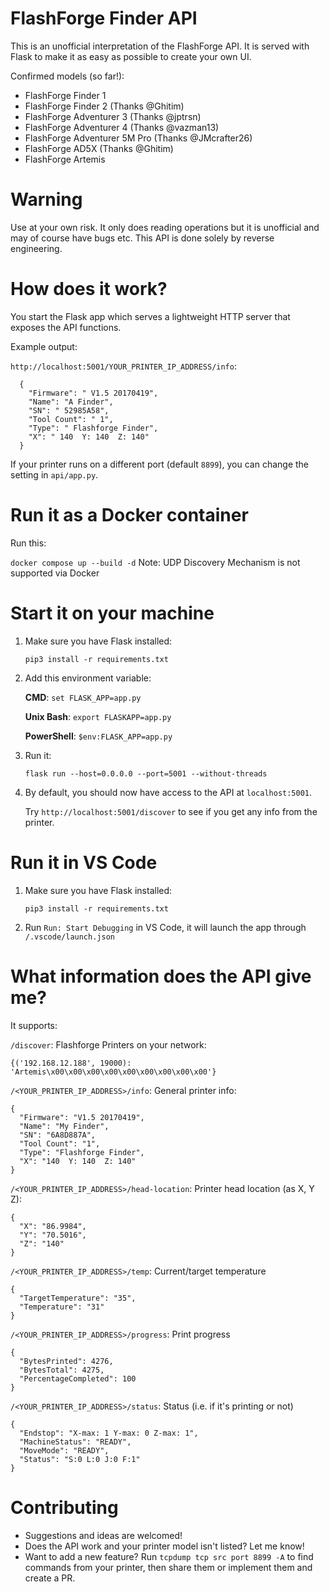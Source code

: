 # FlashForge Finder API

This is an unofficial interpretation of the FlashForge API.
It is served with Flask to make it as easy as possible to create your own UI.

Confirmed models (so far!):
* FlashForge Finder 1
* FlashForge Finder 2 (Thanks @Ghitim)
* FlashForge Adventurer 3 (Thanks @jptrsn)
* FlashForge Adventurer 4 (Thanks @vazman13)
* FlashForge Adventurer 5M Pro (Thanks @JMcrafter26)
* FlashForge AD5X (Thanks @Ghitim)
* FlashForge Artemis

# Warning
Use at your own risk. It only does reading operations but it is unofficial and may of course have bugs etc.
This API is done solely by reverse engineering.

# How does it work?
You start the Flask app which serves a lightweight HTTP server that exposes the API functions.

Example output:

`http://localhost:5001/YOUR_PRINTER_IP_ADDRESS/info`:
```
  {
    "Firmware": " V1.5 20170419",
    "Name": "A Finder",
    "SN": " 52985A58",
    "Tool Count": " 1",
    "Type": " Flashforge Finder",
    "X": " 140  Y: 140  Z: 140"
  }
```
If your printer runs on a different port (default `8899`), you can change the setting in `api/app.py`.
# Run it as a Docker container
Run this:

`docker compose up --build -d`
Note: UDP Discovery Mechanism is not supported via Docker

# Start it on your machine
1. Make sure you have Flask installed:

    `pip3 install -r requirements.txt`

2. Add this environment variable:
  
    **CMD**: `set FLASK_APP=app.py`
    
    **Unix Bash**: `export FLASKAPP=app.py`
    
    **PowerShell**: `$env:FLASK_APP=app.py`

3. Run it:

    `flask run --host=0.0.0.0 --port=5001 --without-threads`

4. By default, you should now have access to the API at `localhost:5001`.
   
    Try `http://localhost:5001/discover` to see if you get any info from the printer.

# Run it in VS Code
1. Make sure you have Flask installed:

    `pip3 install -r requirements.txt`

2. Run `Run: Start Debugging` in VS Code, it will launch the app through `/.vscode/launch.json`
# What information does the API give me?

It supports:

`/discover`: Flashforge Printers on your network:
```
{('192.168.12.188', 19000): 'Artemis\x00\x00\x00\x00\x00\x00\x00\x00\x00'}
```

`/<YOUR_PRINTER_IP_ADDRESS>/info`: General printer info:
```
{
  "Firmware": "V1.5 20170419",
  "Name": "My Finder",
  "SN": "6A8D887A",
  "Tool Count": "1",
  "Type": "Flashforge Finder",
  "X": "140  Y: 140  Z: 140"
}
```


`/<YOUR_PRINTER_IP_ADDRESS>/head-location`: Printer head location (as X, Y Z):
```
{
  "X": "86.9984",
  "Y": "70.5016",
  "Z": "140"
}
```


`/<YOUR_PRINTER_IP_ADDRESS>/temp`: Current/target temperature
```
{
  "TargetTemperature": "35",
  "Temperature": "31"
}
```

`/<YOUR_PRINTER_IP_ADDRESS>/progress`: Print progress
```
{
  "BytesPrinted": 4276,
  "BytesTotal": 4275,
  "PercentageCompleted": 100
}
```

`/<YOUR_PRINTER_IP_ADDRESS>/status`: Status (i.e. if it's printing or not)
```
{
  "Endstop": "X-max: 1 Y-max: 0 Z-max: 1",
  "MachineStatus": "READY",
  "MoveMode": "READY",
  "Status": "S:0 L:0 J:0 F:1"
}
```
# Contributing
* Suggestions and ideas are welcomed!
* Does the API work and your printer model isn't listed? Let me know!
* Want to add a new feature? Run `tcpdump tcp src port 8899 -A` to find commands from your printer, then share them or implement them and create a PR.
